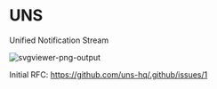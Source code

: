 
# UNS
Unified Notification Stream

![svgviewer-png-output](https://user-images.githubusercontent.com/5512765/168005727-eac4dbee-7c00-4aa0-af0f-fbe1ec70de63.png)

Initial RFC: https://github.com/uns-hq/.github/issues/1
